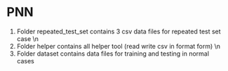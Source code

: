 # PNN
1. Folder repeated_test_set contains 3 csv data files for repeated test set case \n
2. Folder helper contains all helper tool (read write csv in format form) \n
3. Folder dataset contains data files for training and testing in normal cases
